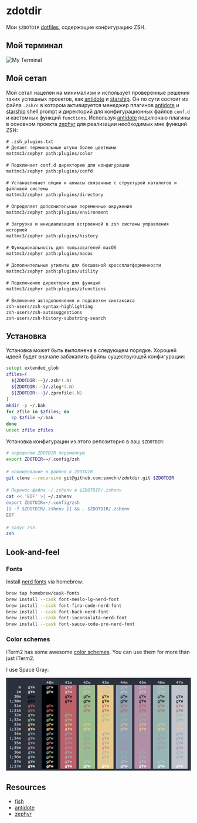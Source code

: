 # zdotdir

Мои `$ZDOTDIR` [dotfiles], содержащие конфигурацию ZSH.

## Мой терминал

![My Terminal][zdotdir_gif]

## Мой сетап

Мой сетап нацелен на минимализм и использует проверенные решения таких успешных проектов, как [antidote] и [starship].
Он по сути состоит из файла `.zshrc` в котором активируется менеджер плагинов [antidote] и [starship] shell prompt и директорий для конфигурационных файлов `conf.d` и кастомных функций `functions`.
Используя [antidote] подключаю плагины в основном проекта [zephyr] для реализации необходимых мне функций ZSH:

```
# .zsh_plugins.txt
# Делает терминальные штуки более цветными
mattmc3/zephyr path:plugins/color

# Подключает conf.d директорию для конфигурации
mattmc3/zephyr path:plugins/confd

# Устанавливает опции и алиасы связанные с структурой каталогов и файловой системы
mattmc3/zephyr path:plugins/directory

# Определяет дополнительные переменные окружения
mattmc3/zephyr path:plugins/environment

# Загрузка и инициализация встроенной в zsh системы управления историей
mattmc3/zephyr path:plugins/history

# Функциональность для пользователей macOS
mattmc3/zephyr path:plugins/macos

# Дополнительные утилиты для бесшовной кроссплатформенности
mattmc3/zephyr path:plugins/utility

# Подключение директории для функций
mattmc3/zephyr path:plugins/zfunctions

# Включение автодополнения и подсветки синтаксиса
zsh-users/zsh-syntax-highlighting
zsh-users/zsh-autosuggestions
zsh-users/zsh-history-substring-search
```

## Установка

Установка может быть выполнена в следующем порядке.
Хорошей идеей будет вначале забэкапить файлы существующей конфигурации:

```zsh
setopt extended_glob
zfiles=(
  ${ZDOTDIR:-~}/.zsh*(.N)
  ${ZDOTDIR:-~}/.zlog*(.N)
  ${ZDOTDIR:-~}/.zprofile(.N)
)
mkdir -p ~/.bak
for zfile in $zfiles; do
  cp $zfile ~/.bak
done
unset zfile zfiles
```

Установка конфигурации из этого репозитория в ваш `$ZDOTDIR`:

```zsh
# определяю ZDOTDIR переменную
export ZDOTDIR=~/.config/zsh

# клонирование в файлов в ZDOTDIR
git clone --recursive git@github.com:sxmchn/zdotdir.git $ZDOTDIR

# Перенос файла ~/.zshenv в $ZDOTDIR/.zshenv
cat << 'EOF' >| ~/.zshenv
export ZDOTDIR=~/.config/zsh
[[ -f $ZDOTDIR/.zshenv ]] && . $ZDOTDIR/.zshenv
EOF

# запус zsh
zsh
```

## Look-and-feel

### Fonts

Install [nerd fonts][nerd-fonts] via homebrew:

```zsh
brew tap homebrew/cask-fonts
brew install --cask font-meslo-lg-nerd-font
brew install --cask font-fira-code-nerd-font
brew install --cask font-hack-nerd-font
brew install --cask font-inconsolata-nerd-font
brew install --cask font-sauce-code-pro-nerd-font
```

### Color schemes

iTerm2 has some awesome [color schemes][iterm2-colors]. You can use them for more than
just iTerm2.

I use Space Gray:

<p align="center">
  <img alt="space gray" src="https://github.com/mbadolato/iTerm2-Color-Schemes/blob/master/screenshots/space_gray.png?raw=true"/>
</p>

## Resources

- [fish][fish]
- [antidote][antidote]
- [zephyr][zephyr]

[antidote]: https://github.com/mattmc3/antidote
[awesome-zsh-plugins]: https://github.com/unixorn/awesome-zsh-plugins
[fish]: https://fishshell.com
[dotfiles]: https://dotfiles.github.io/
[homebrew]: https://brew.sh
[iterm2-colors]: https://github.com/mbadolato/iTerm2-Color-Schemes
[nerd-fonts]: https://github.com/ryanoasis/nerd-fonts
[oh-my-zsh]: https://github.com/ohmyzsh/ohmyzsh
[prezto]: https://github.com/sorin-ionescu/prezto
[starship-toml]: https://github.com/mattmc3/zdotdir/blob/main/prompt/starship.toml
[starship]: https://starship.rs
[supercharge-zsh]: https://blog.callstack.io/supercharge-your-terminal-with-zsh-8b369d689770
[zdotdir_gif]: https://raw.githubusercontent.com/mattmc3/zdotdir/resources/img/zdotdir.gif
[zephyr]: https://github.com/zshzoo/zephyr
[zsh_unplugged]: https://github.com/mattmc3/zsh_unplugged
[zshzoo]: https://github.com/zshzoo/zshzoo
